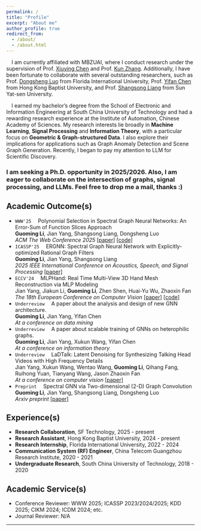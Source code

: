 ```yaml
---
permalink: /
title: "Profile"
excerpt: "About me"
author_profile: true
redirect_from: 
  - /about/
  - /about.html
---
```

&emsp;I am currently affiliated with MBZUAI, where I conduct research under the supervision of Prof. [Xiuying Chen](https://iriscxy.github.io/) and Prof. [Kun Zhang](https://www.andrew.cmu.edu/user/kunz1/). Additionally, I have been fortunate to collaborate with several outstanding researchers, such as Prof. [Dongsheng Luo](https://users.cs.fiu.edu/~dluo/) from Florida International University, Prof. [Yifan Chen](https://ychen-stat-ml.github.io/) from Hong Kong Baptist University, and Prof. [Shangsong Liang](https://cse.sysu.edu.cn/teacher/LiangShangsong) from Sun Yat-sen University.

&emsp;I earned my bachelor’s degree from the School of Electronic and Information Engineering at South China University of Technology and had a rewarding research experience at the Institute of Automation, Chinese Academy of Sciences. My research interests lie broadly in **Machine Learning**, **Signal Processing** and **Information Theory**, with a particular focus on **Geometric & Graph-structured Data**. I also explore their implications for applications such as Graph Anomaly Detection and Scene Graph Generation. Recently, I began to pay my attention to LLM for Scientific Discovery.  

### **I am seeking a Ph.D. opportunity in 2025/2026. Also, I am eager to collaborate on the intersection of graphs, signal processing, and LLMs. Feel free to drop me a mail, thanks :)**

Academic Outcome(s)
-----  
- `WWW'25`&emsp; Polynomial Selection in Spectral Graph Neural Networks: An Error-Sum of Function Slices Approach <br>
**Guoming Li**, Jian Yang, Shangsong Liang, Dongsheng Luo <br>
*ACM The Web Conference 2025* [[paper]](https://arxiv.org/abs/2404.15354) [[code]](https://github.com/vasile-paskardlgm/TFGNN)
- `ICASSP'25`&emsp; ERGNN: Spectral Graph Neural Network with Explicitly-optimized Rational Graph Filters <br>
**Guoming Li**, Jian Yang, Shangsong Liang <br>
*2025 IEEE International Conference on Acoustics, Speech, and Signal Processing* [[paper]](https://arxiv.org/abs/2412.19106)
- `ECCV'24`&emsp; MLPHand: Real Time Multi-View 3D Hand Mesh Reconstruction via MLP Modeling <br>
Jian Yang, Jiakun Li, **Guoming Li**, Zhen Shen, Huai-Yu Wu, Zhaoxin Fan <br>
*The 18th European Conference on Computer Vision* [[paper]](https://link.springer.com/chapter/10.1007/978-3-031-72904-1_24) [[code]](https://github.com/jackyyang9/MLPHand)
- `Underreview`&emsp; A paper about the analysis and design of new GNN architecture.<br>
**Guoming Li**, Jian Yang, Yifan Chen <br>
*At a conference on data mining* 
- `Underreview`&emsp; A paper about scalable training of GNNs on heterophilic graphs.<br> 
**Guoming Li**, Jian Yang, Xukun Wang, Yifan Chen <br>
*At a conference on information theory*
- `Underreview`&emsp; LaDTalk: Latent Denoising for Synthesizing Talking Head Videos with High Frequency Details <br>
Jian Yang, Xukun Wang, Wentao Wang, **Guoming Li**, Qihang Fang, Ruihong Yuan, Tianyang Wang, Jason Zhaoxin Fan <br>
*At a conference on computer vision* [[paper]](https://arxiv.org/abs/2410.00990)
- `Preprint`&emsp; Spectral GNN via Two-dimensional (2-D) Graph Convolution <br>
**Guoming Li**, Jian Yang, Shangsong Liang, Dongsheng Luo <br>
*Arxiv preprint* [[paper]](https://arxiv.org/abs/2404.04559)

Experience(s)
-----  
* **Research Collaboration**, SF Technology, 2025 - present  
* **Research Assistant**, Hong Kong Baptist University, 2024 - present  
* **Research Internship**, Florida International University, 2022 - 2024  
* **Communication System (RF) Engineer**, China Telecom Guangzhou Research Institute, 2020 - 2021  
* **Undergraduate Research**, South China University of Technology, 2018 - 2020  

Academic Service(s)
-----
* Conference Reviewer: WWW 2025; ICASSP 2023/2024/2025; KDD 2025; CIKM 2024; ICDM 2024; etc.
* Journal Reviewer: N/A


---
<div style="width: 40%; margin: 0 auto;">
<script type='text/javascript' id='clustrmaps' src='//cdn.clustrmaps.com/map_v2.js?cl=ffffff&w=a&t=tt&d=jIIb_PJya400CsElEvXwVvXzzj4jGy2l5GqF7kOYhUo'></script>
</div>
